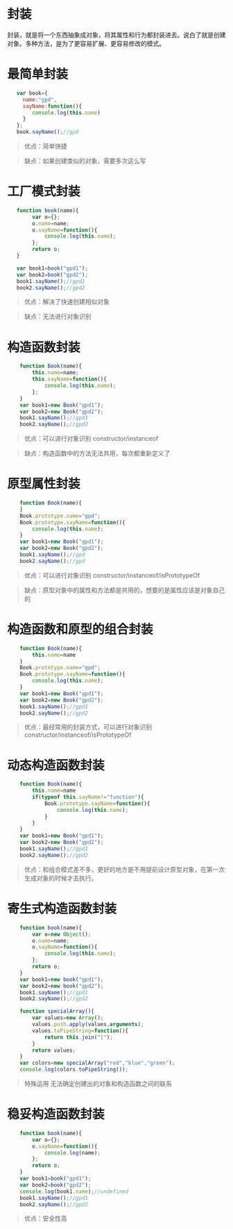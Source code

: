 # 封装
封装，就是将一个东西抽象成对象，将其属性和行为都封装进去。说白了就是创建对象。多种方法，是为了更容易扩展、更容易修改的模式。

# 最简单封装
``` javascript
   var book={
     name:"gpd",
     sayName:function(){
        console.log(this.name)
     }
   };
   book.sayName();//gpd
```

> 优点：简单快捷

> 缺点：如果创建类似的对象，需要多次这么写


# 工厂模式封装
``` javascript
   function book(name){
        var o={};
        o.name=name;
        o.sayName=function(){
            console.log(this.name);
        };
        return o;
   }

   var book1=book("gpd1");
   var book2=book("gpd2");
   book1.sayName();//gpd1
   book2.sayName();//gpd2
```

> 优点：解决了快速创建相似对象

> 缺点：无法进行对象识别


# 构造函数封装
``` javascript
    function Book(name){
        this.name=name;
        this.sayName=function(){
            console.log(this.name);
        };
    }
    var book1=new Book("gpd1");
    var book2=new Book("gpd2");
    book1.sayName();//gpd1
    book2.sayName();//gpd2
```
> 优点：可以进行对象识别 constructor/instanceof

> 缺点：构造函数中的方法无法共用，每次都重新定义了


# 原型属性封装
``` javascript
    function Book(name){
    }
    Book.prototype.name="gpd";
    Book.prototype.sayName=function(){
        console.log(this.name);
    }
    var book1=new Book("gpd1");
    var book2=new Book("gpd2");
    book1.sayName();//gpd
    book2.sayName();//gpd
```
> 优点：可以进行对象识别 constructor/instanceof/isPrototypeOf

> 缺点：原型对象中的属性和方法都是共用的，想要的是属性应该是对象自己的

# 构造函数和原型的组合封装
``` javascript
    function Book(name){
        this.name=name
    }
    Book.prototype.name="gpd";
    Book.prototype.sayName=function(){
        console.log(this.name);
    }
    var book1=new Book("gpd1");
    var book2=new Book("gpd2");
    book1.sayName();//gpd1
    book2.sayName();//gpd2
```
> 优点：最经常用的封装方式，可以进行对象识别 constructor/instanceof/isPrototypeOf

# 动态构造函数封装
``` javascript
    function Book(name){
        this.name=name
        if(typeof this.sayName!="function"){
            Book.prototype.sayName=function(){
                console.log(this.name);
            }
        }
    }
    var book1=new Book("gpd1");
    var book2=new Book("gpd2");
    book1.sayName();//gpd1
    book2.sayName();//gpd2
```
> 优点：和组合模式差不多，更好的地方是不用提前设计原型对象，在第一次生成对象的时候才去执行。

# 寄生式构造函数封装
``` javascript
    function book(name){
        var o=new Object();
        o.name=name;
        o.sayName=function(){
            console.log(this.name);
        };
        return o;
    }
    var book1=new book("gpd1");
    var book2=new book("gpd2");
    book1.sayName();//gpd1
    book2.sayName();//gpd2

    function specialArray(){
        var values=new Array();
        values.push.apply(values,arguments);
        values.toPipeString=function(){
            return this.join("|");
        }
        return values;
    }
    var colors=new specialArray("red","blue","green");
    console.log(colors.toPipeString());
```
> 特殊运用  无法确定创建出的对象和构造函数之间的联系

# 稳妥构造函数封装
``` javascript
    function book(name){
        var o={};
        o.sayName=function(){
            console.log(name);
        };
        return o;
    }
    var book1=book("gpd1");
    var book2=book("gpd2");
    console.log(book1.name);//undefined 
    book1.sayName();//gpd1
    book2.sayName();//gpd2
```
> 优点：安全性高